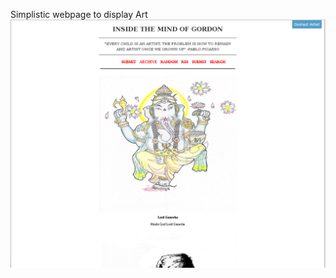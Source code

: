 Simplistic webpage to display Art
![Alt text](https://github.com/moseleygj/WebPages/blob/master/Art/Art.png)
